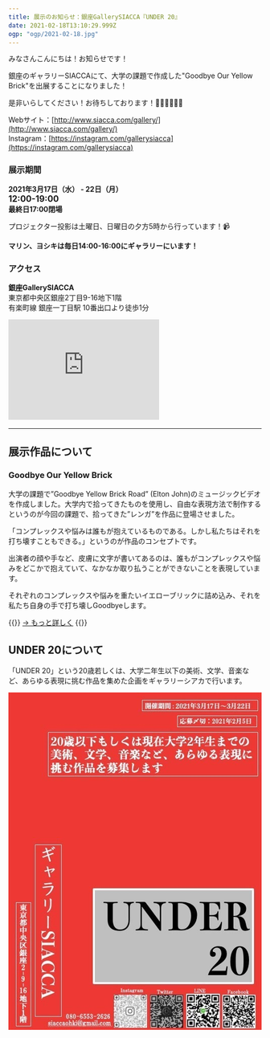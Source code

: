 ```yaml
---
title: 展示のお知らせ：銀座GallerySIACCA『UNDER 20』
date: 2021-02-18T13:10:29.999Z
ogp: "ogp/2021-02-18.jpg"
---
```

みなさんこんにちは！お知らせです！

銀座のギャラリーSIACCAにて、大学の課題で作成した"Goodbye Our Yellow Brick"を出展することになりました！

是非いらしてください！お待ちしております！👩🏻‍🎤👨🏻‍🎤

Webサイト：[http://www.siacca.com/gallery/](http://www.siacca.com/gallery/)<br>
Instagram：[https://instagram.com/gallerysiacca](https://instagram.com/gallerysiacca)

### 展示期間
**2021年3月17日（水） - 22日（月）<br><big>12:00-19:00</big><br>最終日17:00閉場**

プロジェクター投影は土曜日、日曜日の夕方5時から行っています！📹

**マリン、ヨシキは毎日14:00-16:00にギャラリーにいます！**
  
### アクセス
**銀座GallerySIACCA**<br>
東京都中央区銀座2丁目9-16地下1階<br>
有楽町線 銀座一丁目駅 10番出口より徒歩1分

<iframe class=map src="https://www.google.com/maps/embed?pb=!1m14!1m8!1m3!1d12964.653502648684!2d139.768407!3d35.672979!3m2!1i1024!2i768!4f13.1!3m3!1m2!1s0x0%3A0xbefc63d9459a2d6e!2z44Ku44Oj44Op44Oq44O8IOOCt-OCouOCqw!5e0!3m2!1sja!2sjp!4v1613641694144!5m2!1sja!2sjp" height="200" frameborder="0" allowfullscreen="" aria-hidden="false" tabindex="0" decoding=async loading=lazy>></iframe>

***

## 展示作品について

### Goodbye Our Yellow Brick

大学の課題で”Goodbye Yellow Brick Road” (Elton John)のミュージックビデオを作成しました。大学内で拾ってきたものを使用し、自由な表現方法で制作するというのが今回の課題で、拾ってきた”レンガ”を作品に登場させました。

「コンプレックスや悩みは誰もが抱えているものである。しかし私たちはそれを打ち壊すこともできる。」というのが作品のコンセプトです。

出演者の顔や手など、皮膚に文字が書いてあるのは、誰もがコンプレックスや悩みをどこかで抱えていて、なかなか取り払うことができないことを表現しています。

それぞれのコンプレックスや悩みを重たいイエローブリックに詰め込み、それを私たち自身の手で打ち壊しGoodbyeします。

{{<right>}}
[→ もっと詳しく](https://yellow-mug.com/works/yellow-brick.html)
{{</right>}}

## UNDER 20について

「UNDER 20」という20歳若しくは、大学二年生以下の美術、文学、音楽など、あらゆる表現に挑む作品を集めた企画をギャラリーシアカで行います。

![UNDER20's poster](/static/images/49c42a50-84ac-4b95-b2a5-2459c740bd7a.jpg)